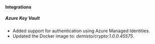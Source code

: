 
#### Integrations
##### Azure Key Vault
- Added support for authentication using Azure Managed Identities.
- Updated the Docker image to: *demisto/crypto:1.0.0.45575*.
